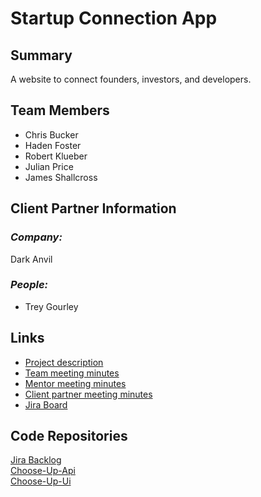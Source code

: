 # Startup Connection App
## **Summary**

A website to connect founders, investors, and developers.

## **Team Members**

- Chris Bucker
- Haden Foster
- Robert Klueber
- Julian Price
- James Shallcross

## **Client Partner Information**

### *Company:*
Dark Anvil

### *People:*
- Trey Gourley
## **Links**

- [Project description](ProjectDescription.md)
- [Team meeting minutes](MeetingMinutes/Team)
- [Mentor meeting minutes](MeetingMinutes/Mentor)
- [Client partner meeting minutes](MeetingMinutes/ClientPartner)
- [Jira Board](https://darkanvillabs-chooseup.atlassian.net/secure/RapidBoard.jspa?rapidView=1&projectKey=CU&selectedIssue=CU-41)

## **Code Repositories**
[Jira Backlog](https://darkanvillabs-chooseup.atlassian.net/secure/RapidBoard.jspa?rapidView=1&projectKey=CU&view=planning&selectedIssue=CU-5&issueLimit=100)  
[Choose-Up-Api](https://gitlab.com/Cjbucker/choose-up-api)  
[Choose-Up-Ui](https://gitlab.com/Cjbucker/choose-up-ui)
